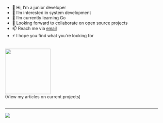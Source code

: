 - 👋 Hi, I’m a junior developer
- 👀 I’m interested in system development
- 🌱 I’m currently learning Go
- 🤝 Looking forward to collaborate on open source projects
- 📫 Reach me via [email](mailto:charawey.yw@gmail.com)
- ⚡ I hope you find what you're looking for

##
[<img src="https://img.shields.io/badge/Medium-12100E?logo=medium&logoColor=white" width="150">](https://medium.com/@charawe.yw)<br>
  (View my articles on current projects)
##
---
[![](https://visitcount.itsvg.in/api?id=charawey-x&icon=0&color=0)](https://visitcount.itsvg.in)
